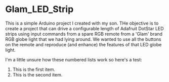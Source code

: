 # Glam_LED_Strip

This is a simple Arduino project I created with my son.  THe objective is to create a project that can drive a configurable length of Adafruit DotStar LED strips using input commands from a spare RGB remote from a 'Glam' brand RGB globe light that we had lying around.  We wanted to use all the buttons on the remote and reproduce (and enhance) the features of that LED globe light.

I'm a little unsure how these numbered lists work so here's a test:
1. This is the first item.
2. This is the second item.

